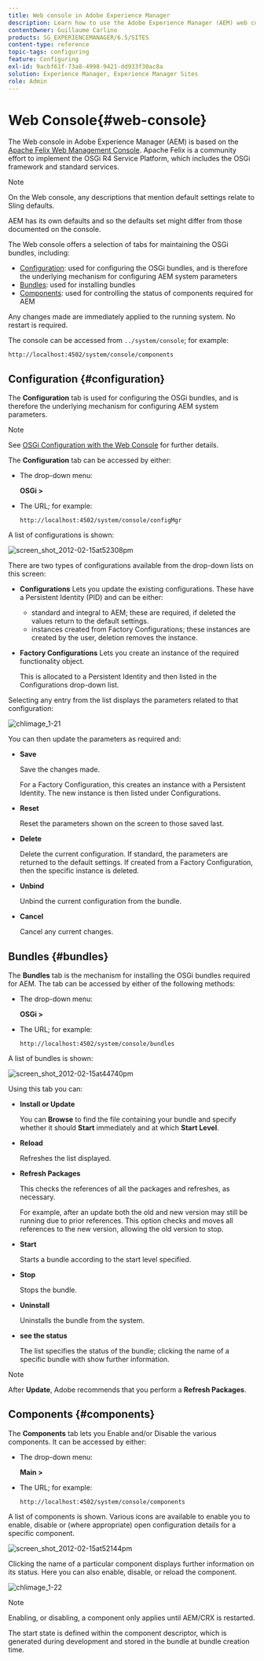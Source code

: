```yaml
---
title: Web console in Adobe Experience Manager
description: Learn how to use the Adobe Experience Manager (AEM) web console.
contentOwner: Guillaume Carlino
products: SG_EXPERIENCEMANAGER/6.5/SITES
content-type: reference
topic-tags: configuring
feature: Configuring
exl-id: 9acbf61f-73a8-4998-9421-dd933f30ac8a
solution: Experience Manager, Experience Manager Sites
role: Admin
---
```

# Web Console{#web-console}

The Web console in Adobe Experience Manager (AEM) is based on the [Apache Felix Web Management Console](https://felix.apache.org/documentation/subprojects/apache-felix-web-console.html). Apache Felix is a community effort to implement the OSGi R4 Service Platform, which includes the OSGi framework and standard services.

>[!NOTE]
>
>On the Web console, any descriptions that mention default settings relate to Sling defaults.
>
>AEM has its own defaults and so the defaults set might differ from those documented on the console.

The Web console offers a selection of tabs for maintaining the OSGi bundles, including:

* [Configuration](#configuration): used for configuring the OSGi bundles, and is therefore the underlying mechanism for configuring AEM system parameters
* [Bundles](#bundles): used for installing bundles
* [Components](#components): used for controlling the status of components required for AEM

Any changes made are immediately applied to the running system. No restart is required.

The console can be accessed from `../system/console`; for example:

`http://localhost:4502/system/console/components`

## Configuration {#configuration}

The **Configuration** tab is used for configuring the OSGi bundles, and is therefore the underlying mechanism for configuring AEM system parameters.

>[!NOTE]
>
>See [OSGi Configuration with the Web Console](/help/sites-deploying/configuring-osgi.md) for further details.

The **Configuration** tab can be accessed by either:

* The drop-down menu:

  **OSGi &gt;**

* The URL; for example:

  `http://localhost:4502/system/console/configMgr`

A list of configurations is shown:

![screen_shot_2012-02-15at52308pm](assets/screen_shot_2012-02-15at52308pm.png)

There are two types of configurations available from the drop-down lists on this screen:

* **Configurations**
  Lets you update the existing configurations. These have a Persistent Identity (PID) and can be either:

    * standard and integral to AEM; these are required, if deleted the values return to the default settings.
    * instances created from Factory Configurations; these instances are created by the user, deletion removes the instance.

* **Factory Configurations**
  Lets you create an instance of the required functionality object.

  This is allocated to a Persistent Identity and then listed in the Configurations drop-down list.

Selecting any entry from the list displays the parameters related to that configuration:

![chlimage_1-21](assets/chlimage_1-21a.png)

You can then update the parameters as required and:

* **Save**

  Save the changes made.

  For a Factory Configuration, this creates an instance with a Persistent Identity. The new instance is then listed under Configurations.

* **Reset**

  Reset the parameters shown on the screen to those saved last.

* **Delete**

  Delete the current configuration. If standard, the parameters are returned to the default settings. If created from a Factory Configuration, then the specific instance is deleted.

* **Unbind**

  Unbind the current configuration from the bundle.

* **Cancel**

  Cancel any current changes.

## Bundles {#bundles}

The **Bundles** tab is the mechanism for installing the OSGi bundles required for AEM. The tab can be accessed by either of the following methods:

* The drop-down menu:

  **OSGi &gt;**

* The URL; for example:

  `http://localhost:4502/system/console/bundles`

A list of bundles is shown:

![screen_shot_2012-02-15at44740pm](assets/screen_shot_2012-02-15at44740pm.png)

Using this tab you can:

* **Install or Update**

  You can **Browse** to find the file containing your bundle and specify whether it should **Start** immediately and at which **Start Level**.

* **Reload**

  Refreshes the list displayed.

* **Refresh Packages**

  This checks the references of all the packages and refreshes, as necessary.

  For example, after an update both the old and new version may still be running due to prior references. This option checks and moves all references to the new version, allowing the old version to stop.

* **Start**

  Starts a bundle according to the start level specified.

* **Stop**

  Stops the bundle.

* **Uninstall**

  Uninstalls the bundle from the system.

* **see the status**

  The list specifies the status of the bundle; clicking the name of a specific bundle with show further information.

>[!NOTE]
>
>After **Update**, Adobe recommends that you perform a **Refresh Packages**.

## Components {#components}

The **Components** tab lets you Enable and/or Disable the various components. It can be accessed by either:

* The drop-down menu:

  **Main &gt;**

* The URL; for example:

  `http://localhost:4502/system/console/components`

A list of components is shown. Various icons are available to enable you to enable, disable or (where appropriate) open configuration details for a specific component.

![screen_shot_2012-02-15at52144pm](assets/screen_shot_2012-02-15at52144pm.png)

Clicking the name of a particular component displays further information on its status. Here you can also enable, disable, or reload the component.

![chlimage_1-22](assets/chlimage_1-22a.png)

>[!NOTE]
>
>Enabling, or disabling, a component only applies until AEM/CRX is restarted.
>
>The start state is defined within the component descriptor, which is generated during development and stored in the bundle at bundle creation time.
